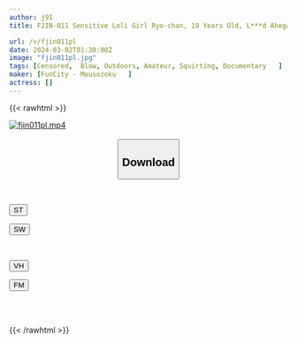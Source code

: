```yaml
---
author: j91
title: FJIN-011 Sensitive Loli Girl Ryo-chan, 19 Years Old, L***d Ahegao On An Embarrassing Exposure Date

url: /v/fjin011pl
date: 2024-03-02T01:30:00Z
image: "fjin011pl.jpg"
tags: [Censored,  Blow, Outdoors, Amateur, Squirting, Documentary	]
maker: [FunCity - Mousozoku   ]
actress: []
---
```



{{< rawhtml >}}

<div class="video" data-videoid="ZJbJe1eKLwhq9Yp">
    <a href="javascript:;">
        <img src="/v/fjin011pl/fjin011pl.jpg" width="WIDTH" height="HEIGHT" alt="fjin011pl.mp4" loading="lazy">
    </a>
</div>

<script type="text/javascript" src="https://j91.asia/asset/on-demand-st.js"></script>

<br>
  <link rel="stylesheet" href="https://j91.asia/asset/bs5.css">
  
  <center>
  <button class="btn btn-primary" type="button" data-bs-toggle="collapse" data-bs-target=".multi-collapse" aria-expanded="false" aria-controls="multiCollapseExample1 multiCollapseExample2"><h2>Download</h2></button></center>
</p>
<div class="row">
  <div class="col">
    <div class="collapse multi-collapse" id="multiCollapseExample1">
      <div class="card card-body">
	      	      <br>
<div class="buttons">  
<p><a href="https://streamtape.to/v/ZJbJe1eKLwhq9Yp" target="_blank"><button class="btn-hover color-3"><i class="fa fa-download"></i> ST</button></a></p>
<p><a href="https://cdnwish.com/gymmmc4rkg57" target="_blank"><button class="btn-hover color-2"><i class="fa fa-download"></i> SW</button></a></p></div>
    </div>
  </div>
</div>
  <div class="col">
    <div class="collapse multi-collapse" id="multiCollapseExample2">
      <div class="card card-body">
	      <br>
<div class="buttons">
<p><a href="https://vidhidepro.com/f/i3lails2724s"><button class="btn-hover color-9"><i class="fa fa-download"></i> VH</button></a></p>
<p><a href="https://filemoon.sx/d/mgygpwkhlghz"><button class="btn-hover color-8"><i class="fa fa-download"></i> FM</button></a></p></div>
<br><br>
      </div>
    </div>
  </div>
</div>

{{< /rawhtml >}}